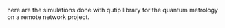 here are the simulations done with qutip library for the quantum metrology on a remote network project.



